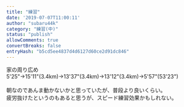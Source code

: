 ```yaml
---
title: "練習"
date: '2019-07-07T11:00:11'
author: "subaru44k"
category: "練習(中)"
status: "publish"
allowComments: true
convertBreaks: false
entryHash: "b5cd5ee4837d4d6127d60ce2d91dc846"
---
```

家の周り広め<br>
5'25"→15'11"(3.4km)→13'37"(3.4km)→13'12"(3.4km)→5'57"(53'23")<br>
<br>
朝なのであんま動かないかと思っていたが、普段より良いくらい。<br>
疲労抜けたというのもあると思うが、スピード練習効果かもしれない。
